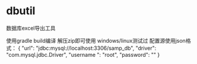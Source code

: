 # dbutil
数据库excel导出工具

使用gradle build编译  解压zip即可使用  windows/linux测试过
配置源使用json格式：
{
  "url": "jdbc:mysql://localhost:3306/samp_db",
  "driver": "com.mysql.jdbc.Driver",
  "username ": "root",
  "password": ""
}

